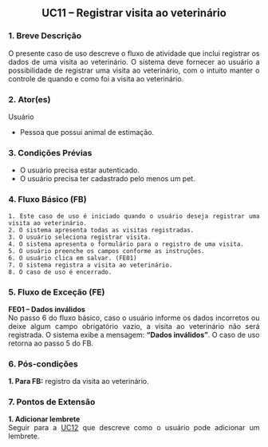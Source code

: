 ## <center> UC11 – Registrar visita ao veterinário

<div align="justify">

### 1. Breve Descrição

O presente caso de uso descreve o fluxo de atividade que inclui registrar os dados de uma visita ao veterinário. O sistema deve fornecer ao usuário a possibilidade de registrar uma visita ao veterinário, com o intuito manter o controle de quando e como foi a visita ao veterinário.

### 2. Ator(es)

Usuário

- Pessoa que possui animal de estimação.

### 3. Condições Prévias

- O usuário precisa estar autenticado.
- O usuário precisa ter cadastrado pelo menos um pet.

### 4. Fluxo Básico (FB)

    1. Este caso de uso é iniciado quando o usuário deseja registrar uma visita ao veterinário.
    2. O sistema apresenta todas as visitas registradas.
    3. O usuário seleciona registrar visita.
    4. O sistema apresenta o formulário para o registro de uma visita.
    5. O usuário preenche os campos conforme as instruções.
    6. O usuário clica em salvar. (FE01)
    7. O sistema registra a visita ao veterinário.
    8. O caso de uso é encerrado.

### 5. Fluxo de Exceção (FE)

**FE01 – Dados inválidos**
<br>
No passo 6 do fluxo básico, caso o usuário informe os dados incorretos ou deixe algum campo obrigatório vazio, a visita ao veterinário não será registrada. O sistema exibe a mensagem: **“Dados inválidos”**. O caso de uso retorna ao passo 5 do FB.

### 6. Pós-condições

**1. Para FB:** registro da visita ao veterinário.

### 7. Pontos de Extensão

**1. Adicionar lembrete**
<br>
Seguir para a [UC12](UC12.md) que descreve como o usuário pode adicionar um lembrete.

</div>

